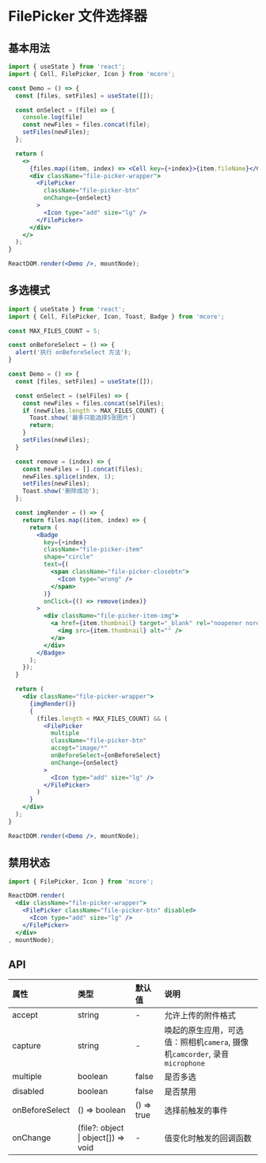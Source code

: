 # FilePicker 文件选择器



## 基本用法
```jsx
import { useState } from 'react';
import { Cell, FilePicker, Icon } from 'mcore';

const Demo = () => {
  const [files, setFiles] = useState([]);

  const onSelect = (file) => {
    console.log(file)
    const newFiles = files.concat(file);
    setFiles(newFiles);
  };

  return (
    <>
      {files.map((item, index) => <Cell key={+index}>{item.fileName}</Cell>)}
      <div className="file-picker-wrapper">
        <FilePicker
          className="file-picker-btn"
          onChange={onSelect}
        >
          <Icon type="add" size="lg" />
        </FilePicker>
      </div>
    </>
  );
}

ReactDOM.render(<Demo />, mountNode);
```



## 多选模式
```jsx
import { useState } from 'react';
import { Cell, FilePicker, Icon, Toast, Badge } from 'mcore';

const MAX_FILES_COUNT = 5;

const onBeforeSelect = () => {
  alert('执行 onBeforeSelect 方法');
}

const Demo = () => {
  const [files, setFiles] = useState([]);

  const onSelect = (selFiles) => {
    const newFiles = files.concat(selFiles);
    if (newFiles.length > MAX_FILES_COUNT) {
      Toast.show('最多只能选择5张图片')
      return;
    }
    setFiles(newFiles);
  }

  const remove = (index) => {
    const newFiles = [].concat(files);
    newFiles.splice(index, 1);
    setFiles(newFiles);
    Toast.show('删除成功');
  };

  const imgRender = () => {
    return files.map((item, index) => {
      return (
        <Badge
          key={+index}
          className="file-picker-item"
          shape="circle"
          text={(
            <span className="file-picker-closebtn">
              <Icon type="wrong" />
            </span>
          )}
          onClick={() => remove(index)}
        >
          <div className="file-picker-item-img">
            <a href={item.thumbnail} target="_blank" rel="noopener noreferrer">
              <img src={item.thumbnail} alt="" />
            </a>
          </div>
        </Badge>
      );
    });
  }

  return (
    <div className="file-picker-wrapper">
      {imgRender()}
      {
        (files.length < MAX_FILES_COUNT) && (
          <FilePicker
            multiple
            className="file-picker-btn"
            accept="image/*"
            onBeforeSelect={onBeforeSelect}
            onChange={onSelect}
          >
            <Icon type="add" size="lg" />
          </FilePicker>
        )
      }
    </div>
  );
}

ReactDOM.render(<Demo />, mountNode);
```



## 禁用状态
```jsx
import { FilePicker, Icon } from 'mcore';

ReactDOM.render(
  <div className="file-picker-wrapper">
    <FilePicker className="file-picker-btn" disabled>
      <Icon type="add" size="lg" />
    </FilePicker>
  </div>
, mountNode);
```



## API

| 属性 | 类型 | 默认值 | 说明 |
| :--- | :--- | :--- | :--- |
| accept | string | - | 允许上传的附件格式 |
| capture | string | - | 唤起的原生应用，可选值：照相机`camera`, 摄像机`camcorder`, 录音`microphone` |
| multiple | boolean | false | 是否多选 |
| disabled | boolean | false | 是否禁用 |
| onBeforeSelect | () => boolean | () => true | 选择前触发的事件 |
| onChange | (file?: object \| object[]) => void | - | 值变化时触发的回调函数 |
